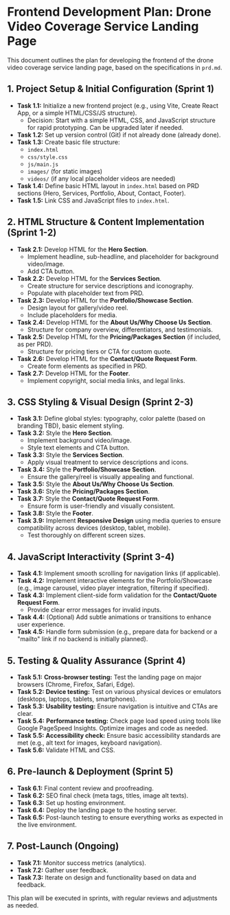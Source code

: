 # Frontend Development Plan: Drone Video Coverage Service Landing Page

This document outlines the plan for developing the frontend of the drone video coverage service landing page, based on the specifications in `prd.md`.

## 1. Project Setup & Initial Configuration (Sprint 1)

*   **Task 1.1:** Initialize a new frontend project (e.g., using Vite, Create React App, or a simple HTML/CSS/JS structure).
    *   Decision: Start with a simple HTML, CSS, and JavaScript structure for rapid prototyping. Can be upgraded later if needed.
*   **Task 1.2:** Set up version control (Git) if not already done (already done).
*   **Task 1.3:** Create basic file structure:
    *   `index.html`
    *   `css/style.css`
    *   `js/main.js`
    *   `images/` (for static images)
    *   `videos/` (if any local placeholder videos are needed)
*   **Task 1.4:** Define basic HTML layout in `index.html` based on PRD sections (Hero, Services, Portfolio, About, Contact, Footer).
*   **Task 1.5:** Link CSS and JavaScript files to `index.html`.

## 2. HTML Structure & Content Implementation (Sprint 1-2)

*   **Task 2.1:** Develop HTML for the **Hero Section**.
    *   Implement headline, sub-headline, and placeholder for background video/image.
    *   Add CTA button.
*   **Task 2.2:** Develop HTML for the **Services Section**.
    *   Create structure for service descriptions and iconography.
    *   Populate with placeholder text from PRD.
*   **Task 2.3:** Develop HTML for the **Portfolio/Showcase Section**.
    *   Design layout for gallery/video reel.
    *   Include placeholders for media.
*   **Task 2.4:** Develop HTML for the **About Us/Why Choose Us Section**.
    *   Structure for company overview, differentiators, and testimonials.
*   **Task 2.5:** Develop HTML for the **Pricing/Packages Section** (if included, as per PRD).
    *   Structure for pricing tiers or CTA for custom quote.
*   **Task 2.6:** Develop HTML for the **Contact/Quote Request Form**.
    *   Create form elements as specified in PRD.
*   **Task 2.7:** Develop HTML for the **Footer**.
    *   Implement copyright, social media links, and legal links.

## 3. CSS Styling & Visual Design (Sprint 2-3)

*   **Task 3.1:** Define global styles: typography, color palette (based on branding TBD), basic element styling.
*   **Task 3.2:** Style the **Hero Section**.
    *   Implement background video/image.
    *   Style text elements and CTA button.
*   **Task 3.3:** Style the **Services Section**.
    *   Apply visual treatment to service descriptions and icons.
*   **Task 3.4:** Style the **Portfolio/Showcase Section**.
    *   Ensure the gallery/reel is visually appealing and functional.
*   **Task 3.5:** Style the **About Us/Why Choose Us Section**.
*   **Task 3.6:** Style the **Pricing/Packages Section**.
*   **Task 3.7:** Style the **Contact/Quote Request Form**.
    *   Ensure form is user-friendly and visually consistent.
*   **Task 3.8:** Style the **Footer**.
*   **Task 3.9:** Implement **Responsive Design** using media queries to ensure compatibility across devices (desktop, tablet, mobile).
    *   Test thoroughly on different screen sizes.

## 4. JavaScript Interactivity (Sprint 3-4)

*   **Task 4.1:** Implement smooth scrolling for navigation links (if applicable).
*   **Task 4.2:** Implement interactive elements for the Portfolio/Showcase (e.g., image carousel, video player integration, filtering if specified).
*   **Task 4.3:** Implement client-side form validation for the **Contact/Quote Request Form**.
    *   Provide clear error messages for invalid inputs.
*   **Task 4.4:** (Optional) Add subtle animations or transitions to enhance user experience.
*   **Task 4.5:** Handle form submission (e.g., prepare data for backend or a "mailto" link if no backend is initially planned).

## 5. Testing & Quality Assurance (Sprint 4)

*   **Task 5.1:** **Cross-browser testing:** Test the landing page on major browsers (Chrome, Firefox, Safari, Edge).
*   **Task 5.2:** **Device testing:** Test on various physical devices or emulators (desktops, laptops, tablets, smartphones).
*   **Task 5.3:** **Usability testing:** Ensure navigation is intuitive and CTAs are clear.
*   **Task 5.4:** **Performance testing:** Check page load speed using tools like Google PageSpeed Insights. Optimize images and code as needed.
*   **Task 5.5:** **Accessibility check:** Ensure basic accessibility standards are met (e.g., alt text for images, keyboard navigation).
*   **Task 5.6:** Validate HTML and CSS.

## 6. Pre-launch & Deployment (Sprint 5)

*   **Task 6.1:** Final content review and proofreading.
*   **Task 6.2:** SEO final check (meta tags, titles, image alt texts).
*   **Task 6.3:** Set up hosting environment.
*   **Task 6.4:** Deploy the landing page to the hosting server.
*   **Task 6.5:** Post-launch testing to ensure everything works as expected in the live environment.

## 7. Post-Launch (Ongoing)

*   **Task 7.1:** Monitor success metrics (analytics).
*   **Task 7.2:** Gather user feedback.
*   **Task 7.3:** Iterate on design and functionality based on data and feedback.

This plan will be executed in sprints, with regular reviews and adjustments as needed.
